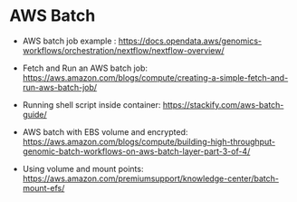 # AWS Batch

* AWS batch job example : https://docs.opendata.aws/genomics-workflows/orchestration/nextflow/nextflow-overview/
* Fetch and Run an AWS batch job: https://aws.amazon.com/blogs/compute/creating-a-simple-fetch-and-run-aws-batch-job/

* Running shell script inside container: https://stackify.com/aws-batch-guide/
* AWS batch with EBS volume and encrypted: https://aws.amazon.com/blogs/compute/building-high-throughput-genomic-batch-workflows-on-aws-batch-layer-part-3-of-4/

* Using volume and mount points: https://aws.amazon.com/premiumsupport/knowledge-center/batch-mount-efs/
